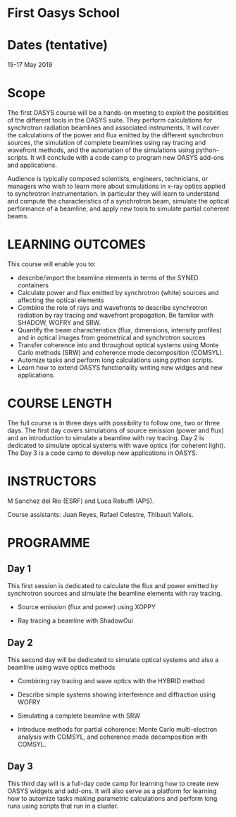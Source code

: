 # First Oasys School

Dates (tentative)
=================

15-17 May 2019


Scope
=====
The first OASYS course will be a hands-on meeting to exploit the posibilities of the different tools in the OASYS suite. They perform calculations for synchrotron radiation beamlines and associated instruments. It will cover the calculations of the power and flux emitted by the different synchrotron sources, the simulation of complete beamlines using ray tracing and wavefront methods, and the automation of the simulations using python-scripts. It will conclude with a code camp to program new OASYS add-ons and applications. 

Audience is typically composed scientists, engineers, technicians, or managers who wish to learn more about simulations in x-ray optics applied to synchrotron instrumentation. In particular they will learn to understand and compute the characteristics of a synchrotron beam, simulate the optical performance of a beamline, and apply new tools to simulate partial coherent beams. 

LEARNING OUTCOMES
=================

This course will enable you to:

- describe/import the beamline elements in terms of the SYNED containers
- Calculate power and flux emitted by synchrotron (white) sources and affecting the optical elements
- Combine the role of rays and wavefronts to describe synchrotron radiation by ray tracing and wavefront propagation. Be familiar with SHADOW, WOFRY and SRW.
- Quantify the beam characteristics (flux, dimensions, intensity profiles) and in optical images from geometrical and synchrotron sources
- Transfer coherence into and throughout optical systems using Monte Carlo methods (SRW) and coherence mode decomposition (COMSYL). 
- Automize tasks and perform long calculations using python scripts. 
- Learn how to extend OASYS functionality writing new widges and new applications. 


COURSE LENGTH
=============

The full course is in three days with possibility to follow one, two or three days. The first day covers simulations of source emission (power and flux) and an introduction to simulate a beamline with ray tracing. Day 2 is dedicated to simulate optical systems with wave optics (for coherent light). The Day 3 is a code camp to develop new applications in OASYS. 

INSTRUCTORS
===========

M Sanchez del Rio (ESRF) and Luca Rebuffi (APS).

Course assistants: Juan Reyes, Rafael Celestre, Thibault Vallois. 


PROGRAMME
=========

Day 1
-----

This first session is dedicated to calculate the flux and power emitted by synchrotron sources and simulate the beamline elements with ray tracing. 

- Source emission (flux and power)  using XOPPY

- Ray tracing a beamline with ShadowOui

Day 2
-----

This second day will be dedicated to simulate optical systems and also a beamline using wave optics methods

- Combining ray tracing and wave optics with the HYBRID method

- Describe simple systems showing interference and diffraction using WOFRY

- Simulating a complete beamline with SRW

- Introduce methods for partial coherence: Monte Carlo multi-electron analysis with COMSYL, and coherence mode decomposition with COMSYL. 

Day 3
-----

This third day will is a full-day code camp for learning how to create new OASYS widgets and add-ons. It will also serve as a platform for learning how to automize tasks making parametric calculations and perform long runs using scripts that run in a cluster.  


